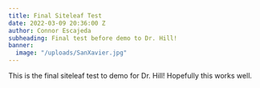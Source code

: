 ```yaml
---
title: Final Siteleaf Test
date: 2022-03-09 20:36:00 Z
author: Connor Escajeda
subheading: Final test before demo to Dr. Hill!
banner:
  image: "/uploads/SanXavier.jpg"
---
```


This is the final siteleaf test to demo for Dr. Hill! Hopefully this works well.